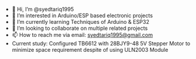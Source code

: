 - 👋 Hi, I’m @syedtariq1995
- 👀 I’m interested in Arduino/ESP based electronic projects
- 🌱 I’m currently learning Techniques of Arduino & ESP32
- 💞️ I’m looking to collaborate on multiple related projects
- 📫 How to reach me via email: syedtariq1995@gmail.com
- Current study: Configured TB6612 with 28BJY9-48 5V Stepper Motor to minimize space requirement despite of using ULN2003 Module 

<!---
syedtariq1995/syedtariq1995 is a ✨ special ✨ repository because its `README.md` (this file) appears on your GitHub profile.
You can click the Preview link to take a look at your changes.
--->
